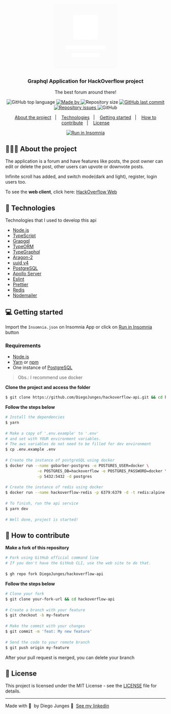 <h1 align="center">
  <img alt="Logo" src="logo.svg" width="200px">
</h1>

<h3 align="center">
  Graphql Application for HackOverflow project
</h3>

<p align="center">The best forum around there!</p>

<p align="center">
  <img alt="GitHub top language" src="https://img.shields.io/github/languages/top/DiegoJunges/hackoverflow-api?color=%23FF9000">

  <a href="https://www.linkedin.com/in/diego-junges/" target="_blank" rel="noopener noreferrer">
    <img alt="Made by" src="https://img.shields.io/badge/made%20by-Diego%20Junges-%23FF9000">
  </a>

  <img alt="Repository size" src="https://img.shields.io/github/repo-size/DiegoJunges/hackoverflow-api?color=%23FF9000">

  <a href="https://github.com/DiegoJunges/gobarber-api/commits/master">
    <img alt="GitHub last commit" src="https://img.shields.io/github/last-commit/DiegoJunges/hackoverflow-api?color=%23FF9000">
  </a>

  <a href="https://github.com/DiegoJunges/gobarber-api/issues">
    <img alt="Repository issues" src="https://img.shields.io/github/issues/DiegoJunges/hackoverflow-api?color=%23FF9000">
  </a>

  <img alt="GitHub" src="https://img.shields.io/github/license/DiegoJunges/hackoverflow-api?color=%23FF9000">
</p>

<p align="center">
  <a href="#%EF%B8%8F-about-the-project">About the project</a>&nbsp;&nbsp;&nbsp;|&nbsp;&nbsp;&nbsp;
  <a href="#-technologies">Technologies</a>&nbsp;&nbsp;&nbsp;|&nbsp;&nbsp;&nbsp;
  <a href="#-getting-started">Getting started</a>&nbsp;&nbsp;&nbsp;|&nbsp;&nbsp;&nbsp;
  <a href="#-how-to-contribute">How to contribute</a>&nbsp;&nbsp;&nbsp;|&nbsp;&nbsp;&nbsp;
  <a href="#-license">License</a>
</p>

<p id="insomniaButton" align="center">
  <a href="https://insomnia.rest/run/?label=HackOverflow%20-%20DiegoJunges&uri=https%3A%2F%2Fraw.githubusercontent.com%2FDiegoJunges%2Fhackoverflow-api%2Fmaster%2FInsomnia.json" target="_blank"><img src="https://insomnia.rest/images/run.svg" alt="Run in Insomnia"></a>
</p>

## 💇🏻‍♂️ About the project

The application is a forum and have features like posts, the post owner can edit or delete the post, other users can upvote or downvote posts.

Infinite scroll has added, and switch mode(dark and light), register, login users too.

To see the **web client**, click here: [HackOverflow Web](https://github.com/DiegoJunges/hackoverflow-web)<br />

## 🚀 Technologies

Technologies that I used to develop this api

- [Node.js](https://nodejs.org/en/)
- [TypeScript](https://www.typescriptlang.org/)
- [Grapgql](https://graphql.org)
- [TypeORM](https://typeorm.io/#/)
- [TypeGraphql](http://typegraphql.com/)
- [Aragon-2](https://hack.aragon.org/)
- [uuid v4](https://github.com/thenativeweb/uuidv4/)
- [PostgreSQL](https://www.postgresql.org/)
- [Apollo Server](https://www.apollographql.com/docs/apollo-server/api/apollo-server/)
- [Eslint](https://eslint.org/)
- [Prettier](https://prettier.io/)
- [Redis](https://redis.io/)
- [Nodemailer](https://nodemailer.com/)

## 💻 Getting started

Import the `Insomnia.json` on Insomnia App or click on [Run in Insomnia](#insomniaButton) button

### Requirements

- [Node.js](https://nodejs.org/en/)
- [Yarn](https://classic.yarnpkg.com/) or [npm](https://www.npmjs.com/)
- One instance of [PostgreSQL](https://www.postgresql.org/)

> Obs.: I recommend use docker

**Clone the project and access the folder**

```bash
$ git clone https://github.com/DiegoJunges/hackoverflow-api.git && cd hackoverflow-api
```

**Follow the steps below**

```bash
# Install the dependencies
$ yarn

# Make a copy of '.env.example' to '.env'
# and set with YOUR environment variables.
# The aws variables do not need to be filled for dev environment
$ cp .env.example .env

# Create the instance of postgreSQL using docker
$ docker run --name gobarber-postgres -e POSTGRES_USER=docker \
              -e POSTGRES_DB=hackoverflow -e POSTGRES_PASSWORD=docker \
              -p 5432:5432 -d postgres

# Create the instance of redis using docker
$ docker run --name hackoverflow-redis -p 6379:6379 -d -t redis:alpine

# To finish, run the api service
$ yarn dev

# Well done, project is started!
```

## 🤔 How to contribute

**Make a fork of this repository**

```bash
# Fork using GitHub official command line
# If you don't have the GitHub CLI, use the web site to do that.

$ gh repo fork DiegoJunges/hackoverflow-api
```

**Follow the steps below**

```bash
# Clone your fork
$ git clone your-fork-url && cd hackoverflow-api

# Create a branch with your feature
$ git checkout -b my-feature

# Make the commit with your changes
$ git commit -m 'feat: My new feature'

# Send the code to your remote branch
$ git push origin my-feature
```

After your pull request is merged, you can delete your branch

## 📝 License

This project is licensed under the MIT License - see the [LICENSE](LICENSE) file for details.

---

Made with 💜 &nbsp;by Diego Junges 👋 &nbsp;[See my linkedin](https://www.linkedin.com/in/diego-junges/)
